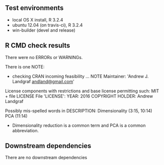 ## Test environments
* local OS X install, R 3.2.4
* ubuntu 12.04 (on travis-ci), R 3.2.4
* win-builder (devel and release)

## R CMD check results
There were no ERRORs or WARNINGs. 

There is one NOTE:

* checking CRAN incoming feasibility ... NOTE
Maintainer: 'Andrew J. Landgraf <andland@gmail.com>'

License components with restrictions and base license permitting such:
  MIT + file LICENSE
File 'LICENSE':
  YEAR: 2016
  COPYRIGHT HOLDER: Andrew Landgraf

Possibly mis-spelled words in DESCRIPTION:
  Dimensionality (3:15, 10:14)
  PCA (11:14)

  * Dimensionality reduction is a common term and PCA is a common abbreviation.

## Downstream dependencies
There are no downstream dependencies
